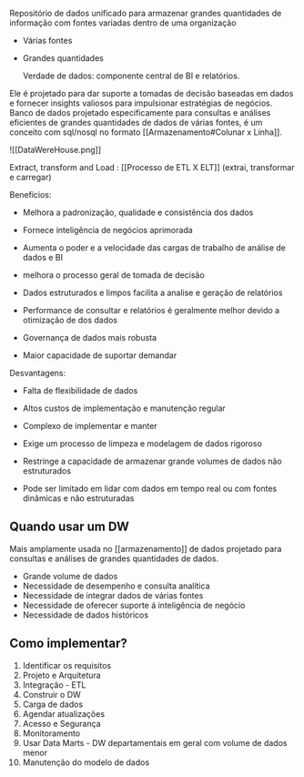 Repositório de dados unificado para armazenar grandes quantidades de informação com fontes variadas dentro de uma organização
- Várias fontes
- Grandes quantidades

	Verdade de dados: componente central de BI e relatórios. 

Ele é projetado para dar suporte a tomadas de decisão baseadas em dados e fornecer insights valiosos para impulsionar estratégias de negócios.
Banco de dados projetado especificamente para consultas e análises eficientes de grandes quantidades de dados de várias fontes, é um conceito com sql/nosql no formato [[Armazenamento#Colunar x Linha]].

![[DataWereHouse.png]]

Extract, transform and Load : [[Processo de ETL X ELT]] (extrai, transformar e carregar)

Benefícios:
- Melhora a padronização, qualidade e consistência dos dados
- Fornece inteligência de negócios aprimorada
- Aumenta o poder e a velocidade das cargas de trabalho de análise de dados e BI
- melhora o processo geral de tomada de decisão

- Dados estruturados e limpos facilita a analise e geração de relatórios
- Performance de consultar e relatórios é geralmente melhor devido a otimização de dos dados
- Governança de dados mais robusta
- Maior capacidade de suportar demandar

Desvantagens:
- Falta de flexibilidade de dados 
- Altos custos de implementação e manutenção regular

- Complexo de implementar e manter
- Exige um processo de limpeza e modelagem de dados rigoroso
- Restringe a capacidade de armazenar grande volumes de dados não estruturados 
- Pode ser limitado em lidar com dados em tempo real ou com fontes dinâmicas e não estruturadas 

## Quando usar um DW

Mais amplamente usada no [[armazenamento]] de dados projetado para consultas e análises de grandes quantidades de dados.

- Grande volume de dados
- Necessidade de desempenho e consulta analítica
- Necessidade de integrar dados de várias fontes
- Necessidade de oferecer suporte á inteligência de negócio
- Necessidade de dados históricos

## Como implementar?

1. Identificar os requisitos
2. Projeto e Arquitetura
3. Integração - ETL
4. Construir o DW
5. Carga de dados
6. Agendar atualizações
7. Acesso e Segurança
8. Monitoramento
9. Usar Data Marts - DW departamentais em geral com volume de dados menor
10. Manutenção do modelo de dados